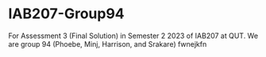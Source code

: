 # IAB207-Group94
For Assessment 3 (Final Solution) in Semester 2 2023 of IAB207 at QUT. We are group 94 (Phoebe, Minj, Harrison, and Srakare)
fwnejkfn